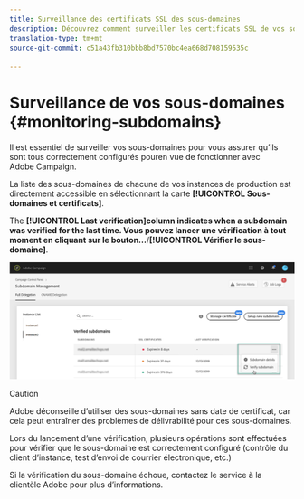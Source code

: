 ```yaml
---
title: Surveillance des certificats SSL des sous-domaines
description: Découvrez comment surveiller les certificats SSL de vos sous-domaines
translation-type: tm+mt
source-git-commit: c51a43fb310bbb8bd7570bc4ea668d708159535c

---
```



# Surveillance de vos sous-domaines {#monitoring-subdomains}

Il est essentiel de surveiller vos sous-domaines pour vous assurer qu’ils sont tous correctement configurés pouren vue de fonctionner avec Adobe Campaign.

La liste des sous-domaines de chacune de vos instances de production est directement accessible en sélectionnant la carte **[!UICONTROL Sous-domaines et certificats]**.

The **[!UICONTROL Last verification]**column indicates when a subdomain was verified for the last time. Vous pouvez lancer une vérification à tout moment en cliquant sur le bouton**...**/**[!UICONTROL  Vérifier le sous-domaine]**.

![](assets/subdomain_verification.png)

>[!CAUTION]
>
>Adobe déconseille d’utiliser des sous-domaines sans date de certificat, car cela peut entraîner des problèmes de délivrabilité pour ces sous-domaines.

Lors du lancement d’une vérification, plusieurs opérations sont effectuées pour vérifier que le sous-domaine est correctement configuré (contrôle du client d’instance, test d’envoi de courrier électronique, etc.)

Si la vérification du sous-domaine échoue, contactez le service à la clientèle Adobe pour plus d’informations.
